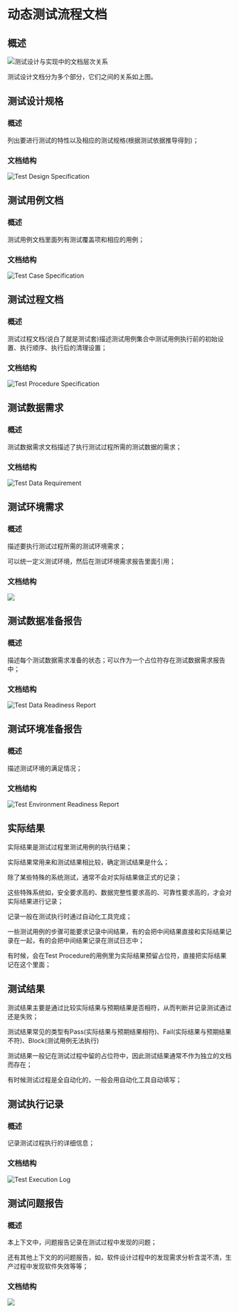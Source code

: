 # 动态测试流程文档

## 概述

![&#x6D4B;&#x8BD5;&#x8BBE;&#x8BA1;&#x4E0E;&#x5B9E;&#x73B0;&#x4E2D;&#x7684;&#x6587;&#x6863;&#x5C42;&#x6B21;&#x5173;&#x7CFB;](../../../../.gitbook/assets/image%20%2898%29.png)

测试设计文档分为多个部分，它们之间的关系如上图。

## 测试设计规格

### 概述

列出要进行测试的特性以及相应的测试规格\(根据测试依据推导得到\)；

### 文档结构

![Test Design Specification](../../../../.gitbook/assets/test-design-specification.png)

## 测试用例文档

### 概述

测试用例文档里面列有测试覆盖项和相应的用例；

### 文档结构

![Test Case Specification](../../../../.gitbook/assets/test-case-specification.png)

## 测试过程文档

### **概述**

测试过程文档\(说白了就是测试套\)描述测试用例集合中测试用例执行前的初始设置、执行顺序、执行后的清理设置；

### 文档结构

![Test Procedure Specification](../../../../.gitbook/assets/test-procedure-specification.png)



## 测试数据需求

### 概述

测试数据需求文档描述了执行测试过程所需的测试数据的需求；

### 文档结构

![Test Data Requirement](../../../../.gitbook/assets/test-data-requirement.png)

## 测试环境需求

### 概述

描述要执行测试过程所需的测试环境需求；

可以统一定义测试环境，然后在测试环境需求报告里面引用；

### 文档结构

![](../../../../.gitbook/assets/test-environment-requirement.png)

## 测试数据准备报告

### 概述

描述每个测试数据需求准备的状态；可以作为一个占位符存在测试数据需求报告中；

### 文档结构

![Test Data Readiness Report](../../../../.gitbook/assets/test-data-readiness-report.png)

## 测试环境准备报告

### 概述

描述测试环境的满足情况；

### 文档结构

![Test Environment Readiness Report](../../../../.gitbook/assets/test-environment-readiness-report.png)

## 实际结果

实际结果是测试过程里测试用例的执行结果；

实际结果常用来和测试结果相比较，确定测试结果是什么；

除了某些特殊的系统测试，通常不会对实际结果做正式的记录；

这些特殊系统如，安全要求高的、数据完整性要求高的、可靠性要求高的，才会对实际结果进行记录；

记录一般在测试执行时通过自动化工具完成；

一些测试用例的步骤可能要求记录中间结果，有的会把中间结果直接和实际结果记录在一起，有的会把中间结果记录在测试日志中；

有时候，会在Test Procedure的用例里为实际结果预留占位符，直接把实际结果记在这个里面；

## 测试结果

测试结果主要是通过比较实际结果与预期结果是否相符，从而判断并记录测试通过还是失败；

测试结果常见的类型有Pass\(实际结果与预期结果相符\)、Fail\(实际结果与预期结果不符\)、Block\(测试用例无法执行\)

测试结果一般记在测试过程中留的占位符中，因此测试结果通常不作为独立的文档而存在；

有时候测试过程是全自动化的，一般会用自动化工具自动填写；

## 测试执行记录

### 概述

记录测试过程执行的详细信息；

### 文档结构

![Test Execution Log](../../../../.gitbook/assets/test-execution-log.png)

## 测试问题报告

### 概述

本上下文中，问题报告记录在测试过程中发现的问题；

还有其他上下文的的问题报告，如，软件设计过程中的发现需求分析含混不清，生产过程中发现软件失效等等；

### 文档结构

![](../../../../.gitbook/assets/incident-report.png)

